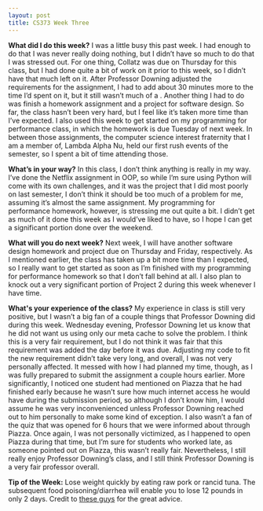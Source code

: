 ```yaml
---
layout: post
title: CS373 Week Three
---
```


__What did I do this week?__ I was a little busy this past week. I had enough to do that I was never really doing nothing, but I didn’t have so much to do that I was stressed out. For one thing, Collatz was due on Thursday for this class, but I had done quite a bit of work on it prior to this week, so I didn’t have that much left on it. After Professor Downing adjusted the requirements for the assignment, I had to add about 30 minutes more to the time I’d spent on it, but it still wasn’t much of a . Another thing I had to do was finish a homework assignment and a project for software design. So far, the class hasn’t been very hard, but I feel like it’s taken more time than I’ve expected. I also used this week to get started on my programming for performance class, in which the homework is due Tuesday of next week. In between those assignments, the computer science interest fraternity that I am a member of, Lambda Alpha Nu, held our first rush events of the semester, so I spent a bit of time attending those.

__What’s in your way?__ In this class, I don’t think anything is really in my way. I’ve done the Netflix assignment in OOP, so while I’m sure using Python will come with its own challenges, and it was the project that I did most poorly on last semester, I don’t think it should be too much of a problem for me, assuming it’s almost the same assignment. My programming for performance homework, however, is stressing me out quite a bit. I didn’t get as much of it done this week as I would’ve liked to have, so I hope I can get a significant portion done over the weekend.

__What will you do next week?__ Next week, I will have another software design homework and project due on Thursday and Friday, respectively. As I mentioned earlier, the class has taken up a bit more time than I expected, so I really want to get started as soon as I’m finished with my programming for performance homework so that I don’t fall behind at all. I also plan to knock out a very significant portion of Project 2 during this week whenever I have time.

__What's your experience of the class?__ My experience in class is still very positive, but I wasn’t a big fan of a couple things that Professor Downing did during this week. Wednesday evening, Professor Downing let us know that he did not want us using only our meta cache to solve the problem. I think this is a very fair requirement, but I do not think it was fair that this requirement was added the day before it was due. Adjusting my code to fit the new requirement didn’t take very long, and overall, I was not very personally affected. It messed with how I had planned my time, though, as I was fully prepared to submit the assignment a couple hours earlier. More significantly, I noticed one student had mentioned on Piazza that he had finished early because he wasn’t sure how much internet access he would have during the submission period, so although I don’t know him, I would assume he was very inconvenienced unless Professor Downing reached out to him personally to make some kind of exception. I also wasn’t a fan of the quiz that was opened for 6 hours that we were informed about through Piazza. Once again, I was not personally victimized, as I happened to open Piazza during that time, but I’m sure for students who worked late, as someone pointed out on Piazza, this wasn’t really fair. Nevertheless, I still really enjoy Professor Downing’s class, and I still think Professor Downing is a very fair professor overall. 

__Tip of the Week:__ Lose weight quickly by eating raw pork or rancid tuna. The subsequent food poisoning/diarrhea will enable you to lose 12 pounds in only 2 days. Credit to [these guys](http://www.corsinet.com/braincandy/hlife5.html) for the great advice.
